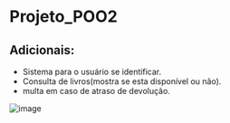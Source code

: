 # Projeto_POO2

## Adicionais:

- Sistema para o usuário se identificar.
- Consulta de livros(mostra se esta disponível ou não).
- multa em caso de atraso de devolução.
  
![image](https://github.com/pedrohasantos/Projeto_POO2/assets/133006114/8a08750e-089b-4b7e-9d98-d41f0e88cac8)
